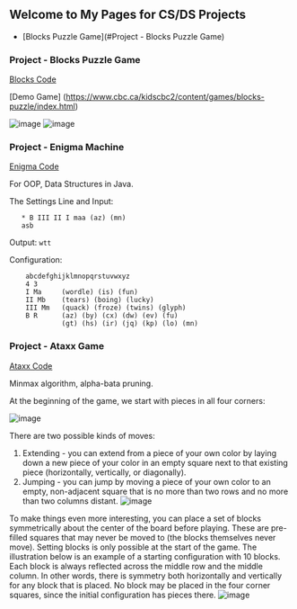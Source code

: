 ## Welcome to My Pages for CS/DS Projects

- [Blocks Puzzle Game](#Project - Blocks Puzzle Game)


### Project - Blocks Puzzle Game
[Blocks Code](https://github.com/annetta-zheng/Blocks)

[Demo Game] (https://www.cbc.ca/kidscbc2/content/games/blocks-puzzle/index.html)

![image](https://inst.eecs.berkeley.edu/~cs61b/sp22/materials/proj/proj0/img/figure1.png)
![image](https://user-images.githubusercontent.com/67286396/157542546-95e9e541-91c9-4b81-9908-22c476265729.png)        


### Project - Enigma Machine
[Enigma Code](https://github.com/annetta-zheng/enigma)

For OOP, Data Structures in Java.
    
   The Settings Line and Input: 
   ```
      * B III II I maa (az) (mn)
      asb 
   ```
    
   Output: 
    ```
      wtt
    ```
   
   Configuration: 
```
    abcdefghijklmnopqrstuvwxyz
    4 3
    I Ma     (wordle) (is) (fun)
    II Mb    (tears) (boing) (lucky)
    III Mm   (quack) (froze) (twins) (glyph)
    B R      (az) (by) (cx) (dw) (ev) (fu)
             (gt) (hs) (ir) (jq) (kp) (lo) (mn)
```             

### Project - Ataxx Game
[Ataxx Code](https://github.com/annetta-zheng/Ataxx)

Minmax algorithm, alpha-bata pruning.

At the beginning of the game, we start with pieces in all four corners:

![image](https://user-images.githubusercontent.com/67286396/162055039-29887726-605e-4cf1-a4e8-524502033996.png)

There are two possible kinds of moves:
1. Extending - you can extend from a piece of your own color by laying down a new piece of your color in an empty square next to that existing piece (horizontally, vertically, or diagonally).
2. Jumping - you can jump by moving a piece of your own color to an empty, non-adjacent square that is no more than two rows and no more than two columns distant.
![image](https://user-images.githubusercontent.com/67286396/162054986-8001f120-07af-47fa-a00d-855faa3fb8fb.png)

To make things even more interesting, you can place a set of blocks symmetrically about the center of the board before playing. These are pre-filled squares that may never be moved to (the blocks themselves never move). Setting blocks is only possible at the start of the game. The illustration below is an example of a starting configuration with 10 blocks. Each block is always reflected across the middle row and the middle column. In other words, there is symmetry both horizontally and vertically for any block that is placed. No block may be placed in the four corner squares, since the initial configuration has pieces there.
![image](https://user-images.githubusercontent.com/67286396/162054882-7bc8ccb2-7356-49ce-a2c7-e528a48ab390.png)
